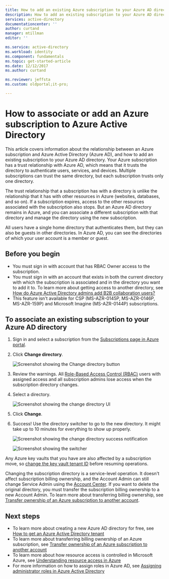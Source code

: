```yaml
---
title: How to add an existing Azure subscription to your Azure AD directory | Microsoft Docs
description: How to add an existing subscription to your Azure AD directory
services: active-directory
documentationcenter: ''
author: curtand
manager: mtillman
editor: ''

ms.service: active-directory
ms.workload: identity
ms.component: fundamentals
ms.topic: get-started-article
ms.date: 12/12/2017
ms.author: curtand

ms.reviewer: jeffsta
ms.custom: oldportal;it-pro;

---
```

# How to associate or add an Azure subscription to Azure Active Directory

This article covers information about the relationship between an Azure subscription and Azure Active Directory (Azure AD), and how to add an existing subscription to your Azure AD directory. Your Azure subscription has a trust relationship with Azure AD, which means that it trusts the directory to authenticate users, services, and devices. Multiple subscriptions can trust the same directory, but each subscription trusts only one directory. 

The trust relationship that a subscription has with a directory is unlike the relationship that it has with other resources in Azure (websites, databases, and so on). If a subscription expires, access to the other resources associated with the subscription also stops. But an Azure AD directory remains in Azure, and you can associate a different subscription with that directory and manage the directory using the new subscription.

All users have a single home directory that authenticates them, but they can also be guests in other directories. In Azure AD, you can see the directories of which your user account is a member or guest.

## Before you begin

* You must sign in with account that has RBAC Owner access to the subscription.
* You must sign in with an account that exists in both the current directory with which the subscription is associated and in the directory you want to add it to. To learn more about getting access to another directory, see [How do Azure Active Directory admins add B2B collaboration users?](../add-users-administrator.md)
* This feature isn't available for CSP (MS-AZR-0145P, MS-AZR-0146P, MS-AZR-159P) and Microsoft Imagine (MS-AZR-0144P) subscriptions.

## To associate an existing subscription to your Azure AD directory

1. Sign in and select a subscription from the [Subscriptions page in Azure portal](https://portal.azure.com/#blade/Microsoft_Azure_Billing/SubscriptionsBlade).
2. Click **Change directory**.

    ![Screenshot showing the Change directory button](./media/active-directory-how-subscriptions-associated-directory/edit-directory-button.PNG)
3. Review the warnings. All [Role-Based Access Control (RBAC)](../../role-based-access-control/role-assignments-portal.md) users with assigned access and all subscription admins lose access when the subscription directory changes.
4. Select a directory.

    ![Screenshot showing the change directory UI](./media/active-directory-how-subscriptions-associated-directory/edit-directory-ui.PNG)
5. Click **Change**.
6. Success! Use the directory switcher to go to the new directory. It might take up to 10 minutes for everything to show up properly.

    ![Screenshot showing the change directory success notification](./media/active-directory-how-subscriptions-associated-directory/edit-directory-success.PNG)

    ![Screenshot showing the switcher](./media/active-directory-how-subscriptions-associated-directory/directory-switcher.PNG)


Any Azure key vaults that you have are also affected by a subscription move, so [change the key vault tenant ID](../../key-vault/key-vault-subscription-move-fix.md) before resuming operations.

Changing the subscription directory is a service-level operation. It doesn't affect subscription billing ownership, and the Account Admin can still change Service Admin using the [Account Center](https://account.azure.com/subscriptions). If you want to delete the original directory, you must transfer the subscription billing ownership to a new Account Admin. To learn more about transferring billing ownership, see [Transfer ownership of an Azure subscription to another account](../../billing/billing-subscription-transfer.md). 

## Next steps

* To learn more about creating a new Azure AD directory for free, see [How to get an Azure Active Directory tenant](../develop/active-directory-howto-tenant.md)
* To learn more about transferring billing ownership of an Azure subscription, see [Transfer ownership of an Azure subscription to another account](../../billing/billing-subscription-transfer.md)
* To learn more about how resource access is controlled in Microsoft Azure, see [Understanding resource access in Azure](../../role-based-access-control/rbac-and-directory-admin-roles.md)
* For more information on how to assign roles in Azure AD, see [Assigning administrator roles in Azure Active Directory](../active-directory-assign-admin-roles-azure-portal.md)

<!--Image references-->
[1]: ./media/active-directory-how-subscriptions-associated-directory/WAAD_PassThruAuth.png
[2]: ./media/active-directory-how-subscriptions-associated-directory/WAAD_OrgAccountSubscription.png
[3]: ./media/active-directory-how-subscriptions-associated-directory/WAAD_SignInDisambiguation.PNG
